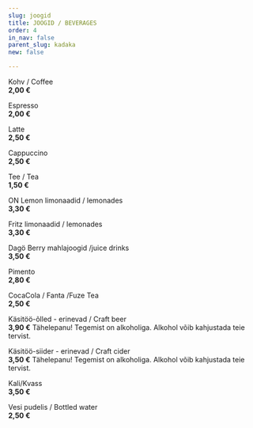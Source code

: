 ```yaml
---
slug: joogid
title: JOOGID / BEVERAGES
order: 4
in_nav: false
parent_slug: kadaka
new: false

---
```

Kohv / Coffee  
**2,00 €**

Espresso  
**2,00 €**

Latte  
**2,50 €**

Cappuccino  
**2,50 €**

Tee / Tea  
**1,50 €**

ON Lemon limonaadid / lemonades  
**3,30 €**

Fritz limonaadid / lemonades  
**3,30 €**

Dagö Berry mahlajoogid /juice drinks  
**3,50 €**

<span class="special"></span> Pimento  
**2,80 €**

CocaCola / Fanta /Fuze Tea  
**2,50 €**

Käsitöö-õlled - erinevad / Craft beer  
**3,90 €**
<span class="koostis">Tähelepanu! Tegemist on alkoholiga. Alkohol võib kahjustada teie tervist.</span>

Käsitöö-siider - erinevad / Craft cider  
**3,50 €**
<span class="koostis">Tähelepanu! Tegemist on alkoholiga. Alkohol võib kahjustada teie tervist.</span>

Kali/Kvass  
**3,50 €**

Vesi pudelis / Bottled water   
**2,50 €**